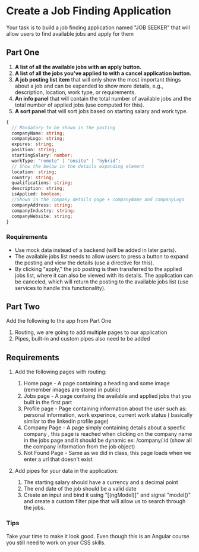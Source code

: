 # Create a Job Finding Application

Your task is to build a job finding application named "JOB SEEKER" that will allow users to find available jobs and apply for them

## Part One

1. **A list of all the available jobs with an apply button.**
2. **A list of all the jobs you've applied to with a cancel application button.**
3. **A job posting list item** that will only show the most important things about a job and can be expanded to show more details, e.g., description, location, work type, or requirements.
4. **An info panel** that will contain the total number of available jobs and the total number of applied jobs (use computed for this).
5. **A sort panel** that will sort jobs based on starting salary and work type.

```typescript
{
  // Mandatory to be shown in the posting
  companyName: string;
  companyLogo: string;
  expires: string;
  position: string;
  startingSalary: number;
  workType: "remote" | "onsite" | "hybrid";
  // Show the below in the details expanding element
  location: string;
  country: string;
  qualifications: string;
  description: string;
  isApplied: boolean;
  //Shown in the company details page + companyName and companyLogo
  companyAddress: string;
  companyIndustry: string;
  companyWebsite: string;
}
```

### Requirements

- Use mock data instead of a backend (will be added in later parts).
- The available jobs list needs to allow users to press a button to expand the posting and view the details (use a directive for this).
- By clicking "apply," the job posting is then transferred to the applied jobs list, where it can also be viewed with its details. The application can be canceled, which will return the posting to the available jobs list (use services to handle this functionality).

## Part Two

Add the following to the app from Part One

1. Routing, we are going to add multiple pages to our application
2. Pipes, built-in and custom pipes also need to be added

## Requirements

1. Add the following pages with routing:

   1. Home page - A page containing a heading and some image (remember images are stored in public)
   2. Jobs page - A page containg the available and applied jobs that you built in the first part
   3. Profile page - Page containing information about the user such as: personal information, work experince, current work status ( basically similar to the linkedIn profile page)
   4. Company Page - A page simply containing details about a specfic company , this page is reached when clicking on the company name in the jobs page and it should be dynamic ex: /company/:id (show all the company information from the job object)
   5. Not Found Page - Same as we did in class, this page loads when we enter a url that doesn't exist

2. Add pipes for your data in the application:
   1. The starting salary should have a currency and a decimal point
   2. The end date of the job should be a valid date
   3. Create an input and bind it using "[(ngModel)]" and signal "model()" and create a custom filter pipe that will allow us to search through the jobs.

### Tips

Take your time to make it look good. Even though this is an Angular course you still need to work on your CSS skills.
